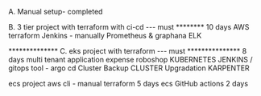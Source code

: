 A. Manual setup- completed

B. 3 tier project with terraform
with ci-cd   --- must ********
10 days
AWS
terraform
Jenkins - manually
Prometheus & graphana
ELK


************** C. eks project with terraform --- must ***************
8 days
multi tenant application
expense
roboshop
KUBERNETES
JENKINS / gitops tool - argo cd
Cluster Backup
CLUSTER Upgradation
KARPENTER




ecs project
aws cli - manual
terraform
5 days
ecs GitHub actions
2 days
